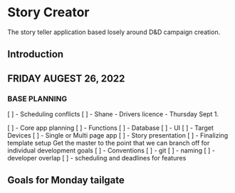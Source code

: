 # Story Creator

The story teller application based losely around D&D campaign creation.

## Introduction


## FRIDAY AUGEST 26, 2022
### BASE PLANNING

  [ ] - Scheduling conflicts
    [ ] - Shane - Drivers licence - Thursday Sept 1.

  [ ] - Core app planning
    [ ] - Functions
    [ ] - Database
    [ ] - UI
      [ ] - Target Devices
      [ ] - Single or Multi page app
      [ ] - Story presentation
    [ ] - Finalizing template setup
          Get the master to the point that we can branch off for 
          individual development goals
    [ ] - Conventions
      [ ] - git
      [ ] - naming
      [ ] - developer overlap 
    [ ] - scheduling and deadlines for features

## Goals for Monday tailgate

